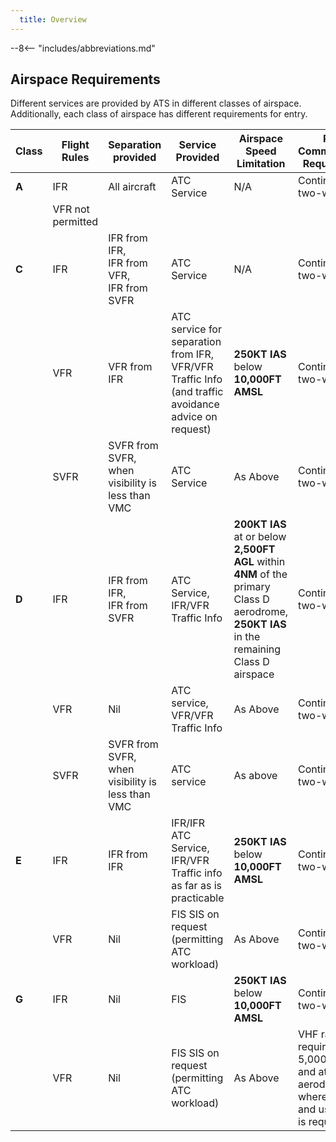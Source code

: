 ```yaml
---
  title: Overview
---
```


--8<-- "includes/abbreviations.md"

## Airspace Requirements
Different services are provided by ATS in different classes of airspace. Additionally, each class of airspace has different requirements for entry.

| Class | Flight Rules | Separation provided | Service Provided | Airspace Speed Limitation | Radio Communication Requirements | Subject to ATC Clearance |
| ----------- | ----------------- | ------- | ----------- | ----------------- | ------- | ----------- |
| **A** | IFR | All aircraft | ATC Service | N/A | Continuous two-way | **Yes** |
| | VFR not permitted | | |  |  | |
| **C** | IFR | IFR from IFR,<br>IFR from VFR,<br>IFR from SVFR | ATC Service | N/A | Continuous two-way | **Yes** |
| | VFR | VFR from IFR | ATC service for separation from IFR,<br>VFR/VFR Traffic Info (and traffic avoidance advice on request) | **250KT IAS** below **10,000FT AMSL** | Continuous two-way | **Yes** |
| | SVFR | SVFR from SVFR, when visibility is less than VMC | ATC Service | As Above | Continuous two-way | **Yes** |
| **D** | IFR | IFR from IFR,<br>IFR from SVFR | ATC Service, IFR/VFR Traffic Info | **200KT IAS** at or below **2,500FT AGL** within **4NM** of the primary Class D aerodrome,<br>**250KT IAS** in the remaining Class D airspace | Continuous two-way | **Yes** |
| | VFR | Nil | ATC service, VFR/VFR Traffic Info | As Above | Continuous two-way | **Yes** |
| | SVFR | SVFR from SVFR, when visibility is less than VMC | ATC service | As above | Continuous two-way | **Yes** |
| **E** | IFR | IFR from IFR | IFR/IFR ATC Service,<br>IFR/VFR Traffic info as far as is practicable | **250KT IAS** below **10,000FT AMSL** | Continuous two-way | **Yes** |
| | VFR | Nil | FIS SIS on request (permitting ATC workload) | As Above | Continuous two-way | No |
| **G** | IFR | Nil | FIS | **250KT IAS** below **10,000FT AMSL** | Continuous two-way | No |
| | VFR | Nil | FIS SIS on request (permitting ATC workload) | As Above | VHF radio required above 5,000FT AMSL, and at aerodromes where carriage and use of radio is required | No |